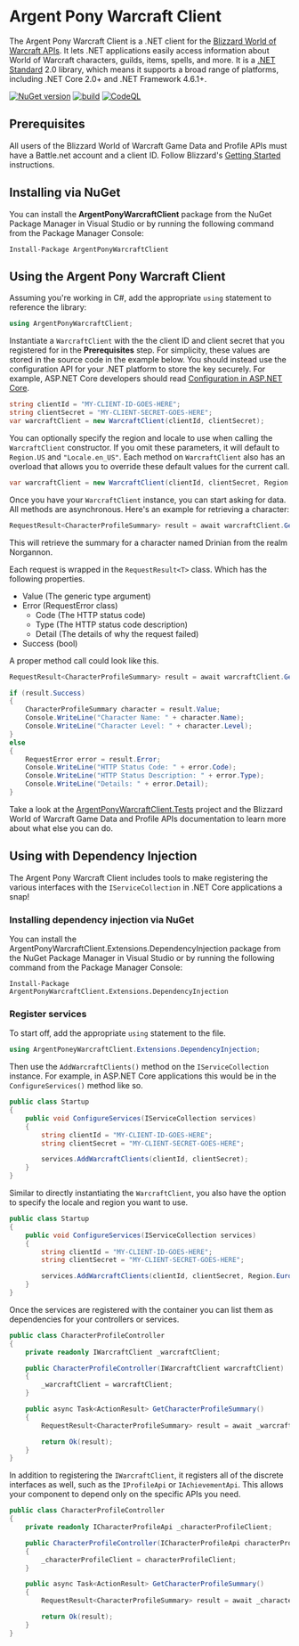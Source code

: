 # Argent Pony Warcraft Client

The Argent Pony Warcraft Client is a .NET client for the [Blizzard World of Warcraft APIs](https://develop.battle.net/documentation/world-of-warcraft).  It lets .NET applications easily access information about World of Warcraft characters, guilds, items, spells, and more.  It is a [.NET Standard](https://docs.microsoft.com/en-us/dotnet/standard/net-standard) 2.0 library, which means it supports a broad range of platforms, including .NET Core 2.0+ and .NET Framework 4.6.1+.

[![NuGet version](https://badge.fury.io/nu/ArgentPonyWarcraftClient.svg)](https://badge.fury.io/nu/ArgentPonyWarcraftClient)
[![build](https://github.com/blizzard-net/warcraft/actions/workflows/build.yml/badge.svg)](https://github.com/blizzard-net/warcraft/actions/workflows/build.yml)
[![CodeQL](https://github.com/blizzard-net/warcraft/actions/workflows/codeql-analysis.yml/badge.svg)](https://github.com/blizzard-net/warcraft/actions/workflows/codeql-analysis.yml)

## Prerequisites

All users of the Blizzard World of Warcraft Game Data and Profile APIs must have a Battle.net account and a client ID.  Follow Blizzard's [Getting Started](https://develop.battle.net/documentation/guides/getting-started) instructions.

## Installing via NuGet

You can install the **ArgentPonyWarcraftClient** package from the NuGet Package Manager in Visual Studio or by running the following command from the Package Manager Console:

```shell
Install-Package ArgentPonyWarcraftClient
```

## Using the Argent Pony Warcraft Client

Assuming you're working in C#, add the appropriate `using` statement to reference the library:

```cs
using ArgentPonyWarcraftClient;
```

Instantiate a `WarcraftClient` with the the client ID and client secret that you registered for in the **Prerequisites** step.  For simplicity, these values are stored in the source code in the example below.  You should instead use the configuration API for your .NET platform to store the key securely.  For example, ASP.NET Core developers should read [Configuration in ASP.NET Core](https://docs.microsoft.com/en-us/aspnet/core/fundamentals/configuration).

```cs
string clientId = "MY-CLIENT-ID-GOES-HERE";
string clientSecret = "MY-CLIENT-SECRET-GOES-HERE";
var warcraftClient = new WarcraftClient(clientId, clientSecret);
```

You can optionally specify the region and locale to use when calling the `WarcraftClient` constructor.  If you omit these parameters, it will default to `Region.US` and `"Locale.en_US"`.  Each method on `WarcraftClient` also has an overload that allows you to override these default values for the current call.

```cs
var warcraftClient = new WarcraftClient(clientId, clientSecret, Region.US, "Locale.en_US");
```

Once you have your `WarcraftClient` instance, you can start asking for data.  All methods are asynchronous.  Here's an example for retrieving a character:

```cs
RequestResult<CharacterProfileSummary> result = await warcraftClient.GetCharacterProfileSummaryAsync("norgannon", "drinian", "profile-us");
```

This will retrieve the summary for a character named Drinian from the realm Norgannon.

Each request is wrapped in the `RequestResult<T>` class. Which has the following properties.

* Value (The generic type argument)
* Error (RequestError class)
  * Code (The HTTP status code)
  * Type (The HTTP status code description)
  * Detail (The details of why the request failed)
* Success (bool)

A proper method call could look like this.

```cs
RequestResult<CharacterProfileSummary> result = await warcraftClient.GetCharacterProfileSummaryAsync("norgannon", "drinian", "profile-us");

if (result.Success)
{
    CharacterProfileSummary character = result.Value;
    Console.WriteLine("Character Name: " + character.Name);
    Console.WriteLine("Character Level: " + character.Level);
}
else
{
    RequestError error = result.Error;
    Console.WriteLine("HTTP Status Code: " + error.Code);
    Console.WriteLine("HTTP Status Description: " + error.Type);
    Console.WriteLine("Details: " + error.Detail);
}
```

Take a look at the [ArgentPonyWarcraftClient.Tests](https://github.com/blizzard-net/warcraft/tree/master/tests/ArgentPonyWarcraftClient.Tests) project and the Blizzard World of Warcraft Game Data and Profile APIs documentation to learn more about what else you can do.

## Using with Dependency Injection

The Argent Pony Warcraft Client includes tools to make registering the various interfaces with the `IServiceCollection` in .NET Core applications a snap!

### Installing dependency injection via NuGet

You can install the ArgentPonyWarcraftClient.Extensions.DependencyInjection package from the NuGet Package Manager in Visual Studio or by running the following command from the Package Manager Console:

```shell
Install-Package ArgentPonyWarcraftClient.Extensions.DependencyInjection
```

### Register services

To start off, add the appropriate `using` statement to the file.

```cs
using ArgentPoneyWarcraftClient.Extensions.DependencyInjection;
```

Then use the `AddWarcraftClients()` method on the `IServiceCollection` instance. For example, in ASP.NET Core applications this would be in the `ConfigureServices()` method like so.

```cs
public class Startup
{
    public void ConfigureServices(IServiceCollection services)
    {
        string clientId = "MY-CLIENT-ID-GOES-HERE";
        string clientSecret = "MY-CLIENT-SECRET-GOES-HERE";

        services.AddWarcraftClients(clientId, clientSecret);
    }
}
```

Similar to directly instantiating the `WarcraftClient`, you also have the option to specify the locale and region you want to use.

```cs
public class Startup
{
    public void ConfigureServices(IServiceCollection services)
    {
        string clientId = "MY-CLIENT-ID-GOES-HERE";
        string clientSecret = "MY-CLIENT-SECRET-GOES-HERE";

        services.AddWarcraftClients(clientId, clientSecret, Region.Europe, Locale.en_GB);
    }
}
```

Once the services are registered with the container you can list them as dependencies for your controllers or services.

```cs
public class CharacterProfileController
{
    private readonly IWarcraftClient _warcraftClient;

    public CharacterProfileController(IWarcraftClient warcraftClient)
    {
        _warcraftClient = warcraftClient;
    }

    public async Task<ActionResult> GetCharacterProfileSummary()
    {
        RequestResult<CharacterProfileSummary> result = await _warcraftClient.GetCharacterProfileSummaryAsync("norgannon", "drinian", "profile-us");

        return Ok(result);
    }
}
```

In addition to registering the `IWarcraftClient`, it registers all of the discrete interfaces as well, such as the `IProfileApi` or `IAchievementApi`. This allows your component to depend only on the specific APIs you need.

```cs
public class CharacterProfileController
{
    private readonly ICharacterProfileApi _characterProfileClient;

    public CharacterProfileController(ICharacterProfileApi characterProfileClient)
    {
        _characterProfileClient = characterProfileClient;
    }

    public async Task<ActionResult> GetCharacterProfileSummary()
    {
        RequestResult<CharacterProfileSummary> result = await _characterProfileClient.GetCharacterProfileSummaryAsync("norgannon", "drinian", "profile-us");

        return Ok(result);
    }
}
```
